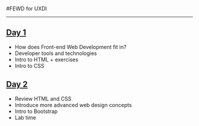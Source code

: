 #FEWD for UXDI

<hr>


[Day 1](day1/README.md)
-

- How does Front-end Web Development fit in?
- Developer tools and technologies
- Intro to HTML + exercises 
- Intro to CSS


[Day 2](day2/README.md)
-

- Review HTML and CSS
- Introduce more advanced web design concepts
- Intro to Bootstrap
- Lab time
